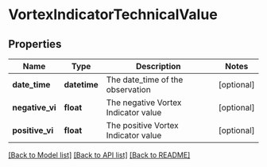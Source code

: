 # VortexIndicatorTechnicalValue

## Properties
Name | Type | Description | Notes
------------ | ------------- | ------------- | -------------
**date_time** | **datetime** | The date_time of the observation | [optional] 
**negative_vi** | **float** | The negative Vortex Indicator value | [optional] 
**positive_vi** | **float** | The positive Vortex Indicator value | [optional] 

[[Back to Model list]](../README.md#documentation-for-models) [[Back to API list]](../README.md#documentation-for-api-endpoints) [[Back to README]](../README.md)


